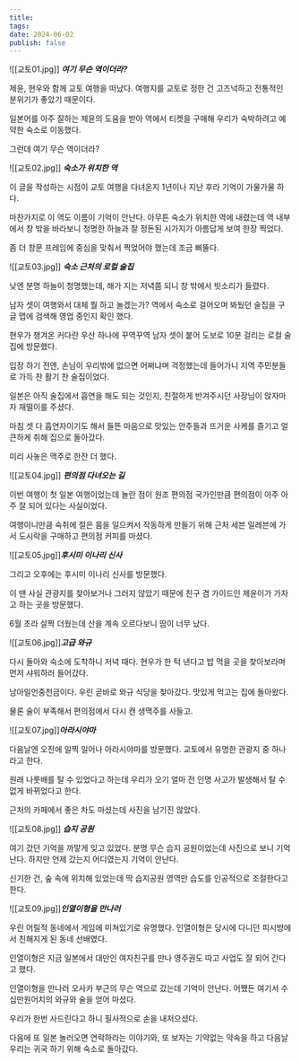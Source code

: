```yaml
---
title: 
tags: 
date: 2024-06-02
publish: false
---
```

![[교토01.jpg]]
**_여기 무슨 역이더라?_**

제윤, 현우와 함께 교토 여행을 떠났다. 여행지를 교토로 정한 건 고즈넉하고 전통적인 분위기가 좋았기 때문이다.

일본어를 아주 잘하는 제윤의 도움을 받아 역에서 티켓을 구매해 우리가 숙박하려고 예약한 숙소로 이동했다.

그런데 여기 무슨 역이더라?

![[교토02.jpg]]
**_숙소가 위치한 역_**

이 글을 작성하는 시점이 교토 여행을 다녀온지 1년이나 지난 후라 기억이 가물가물 하다.

마찬가지로 이 역도 이름이 기억이 안난다. 아무튼 숙소가 위치한 역에 내렸는데 역 내부에서 창 밖을 바라보니 청명한 하늘과 잘 정돈된 시가지가 아름답게 보여 한장 찍었다.

좀 더 창문 프레임에 중심을 맞춰서 찍었어야 했는데 조금 삐뚤다.

![[교토03.jpg]]
**_숙소 근처의 로컬 술집_**

낮엔 분명 하늘이 청명했는데, 해가 지는 저녁쯤 되니 창 밖에서 빗소리가 들렸다.

남자 셋이 여행와서 대체 뭘 하고 놀겠는가? 역에서 숙소로 걸어오며 봐뒀던 술집을 구글 맵에 검색해 영업 중인지 확인 했다.

현우가 챙겨온 커다란 우산 하나에 꾸역꾸역 남자 셋이 붙어 도보로 10분 걸리는 로컬 술집에 방문했다.

입장 하기 전엔, 손님이 우리밖에 없으면 어쩌냐며 걱정했는데 들어가니 지역 주민분들로 가득 찬 활기 찬 술집이었다.

일본은 아직 술집에서 흡연을 해도 되는 것인지, 친절하게 반겨주시던 사장님이 앉자마자 재떨이를 주셨다.

마침 셋 다 흡연자이기도 해서 들뜬 마음으로 맛있는 안주들과 뜨거운 사케를 즐기고 얼큰하게 취해 집으로 돌아갔다.

미리 사놓은 맥주로 한잔 더 했다.

![[교토04.jpg]]
**_편의점 다녀오는 길_**

이번 여행이 첫 일본 여행이었는데 놀란 점이 원조 편의점 국가인만큼 편의점이 아주 아주 잘 되어 있다는 사실이었다.

여행이니만큼 숙취에 절은 몸을 일으켜서 작동하게 만들기 위해 근처 세븐 일레븐에 가서 도시락을 구매하고 편의점 커피를 마셨다.

![[교토05.jpg]]**_후시미 이나리 신사_**

그리고 오후에는 후시미 이나리 신사를 방문했다.

이 땐 사실 관광지를 찾아보거나 그러지 않았기 때문에 친구 겸 가이드인 제윤이가 가자고 하는 곳을 방문했다.

6월 초라 살짝 더웠는데 산을 계속 오르다보니 땀이 너무 났다.

![[교토06.jpg]]**_고급 와규_**

다시 돌아와 숙소에 도착하니 저녁 때다. 현우가 한 턱 낸다고 밥 먹을 곳을 찾아보라며 먼저 샤워하러 들어갔다.

남아일언중천금이다. 우린 곧바로 와규 식당을 찾아갔다. 맛있게 먹고는 집에 돌아왔다.

물론 술이 부족해서 편의점에서 다시 캔 생맥주를 사들고.

![[교토07.jpg]]**_아라시야마_**

다음날엔 오전에 일찍 일어나 아라시야마를 방문했다. 교토에서 유명한 관광지 중 하나라고 한다.

원래 나룻배를 탈 수 있었다고 하는데 우리가 오기 얼마 전 인명 사고가 발생해서 탈 수 없게 바뀌었다고 한다.

근처의 카페에서 좋은 차도 마셨는데 사진을 남기진 않았다.

![[교토08.jpg]]
**_습지 공원_**

여기 갔던 기억을 까맣게 잊고 있었다. 분명 무슨 습지 공원이었는데 사진으로 보니 기억난다. 하지만 언제 갔는지 어디였는지 기억이 안난다.

신기한 건, 숲 속에 위치해 있었는데 딱 습지공원 영역만 습도를 인공적으로 조절한다고 한다.

![[교토09.jpg]]**_인열이형을 만나러_**

우린 어릴적 동네에서 게임에 미쳐있기로 유명했다. 인열이형은 당시에 다니던 피시방에서 친해지게 된 동네 선배였다.

인열이형은 지금 일본에서 대만인 여자친구를 만나 영주권도 따고 사업도 잘 되어 간다고 했다.

인열이형을 만나러 오사카 부근의 무슨 역으로 갔는데 기억이 안난다. 어쨌든 여기서 수십만원어치의 와규와 술을 얻어 마셨다.

우리가 한번 사드린다고 하니 필사적으로 손을 내저으셨다. 

다음에 또 일본 놀러오면 연락하라는 이야기와, 또 보자는 기약없는 약속을 하고 다음날 우리는 귀국 하기 위해 숙소로 돌아갔다.